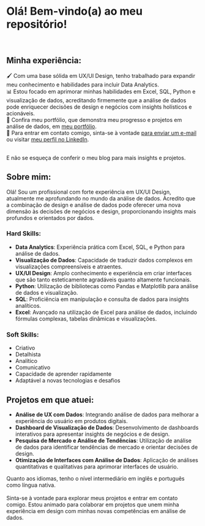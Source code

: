 # Olá! Bem-vindo(a) ao meu repositório!

<br>

## Minha experiência:

🖌️ Com uma base sólida em UX/UI Design, tenho trabalhado para expandir meu conhecimento e habilidades para incluir Data Analytics. <br>
📊 Estou focado em aprimorar minhas habilidades em Excel, SQL, Python e visualização de dados, acreditando firmemente que a análise de dados pode enriquecer decisões de design e negócios com insights holísticos e acionáveis. <br>
🔗 Confira meu portfólio, que demonstra meu progresso e projetos em análise de dados, em [meu portfólio](https://abre.ai/portolio-dados-matheusvaz). <br>
📧 Para entrar em contato comigo, sinta-se à vontade [para enviar um e-mail](mailto:matheusvaz.data@gmail.com) ou visitar [meu perfil no LinkedIn](https://www.linkedin.com/in/matheustech/). <br>
<br>

E não se esqueça de conferir o meu blog para mais insights e projetos.
<br>
## Sobre mim:

Olá! Sou um profissional com forte experiência em UX/UI Design, atualmente me aprofundando no mundo da análise de dados. Acredito que a combinação de design e análise de dados pode oferecer uma nova dimensão às decisões de negócios e design, proporcionando insights mais profundos e orientados por dados.

### Hard Skills:

- **Data Analytics**: Experiência prática com Excel, SQL, e Python para análise de dados.
- **Visualização de Dados**: Capacidade de traduzir dados complexos em visualizações compreensíveis e atraentes.
- **UX/UI Design**: Amplo conhecimento e experiência em criar interfaces que são tanto esteticamente agradáveis quanto altamente funcionais.
- **Python**: Utilização de bibliotecas como Pandas e Matplotlib para análise de dados e visualização.
- **SQL**: Proficiência em manipulação e consulta de dados para insights analíticos.
- **Excel**: Avançado na utilização de Excel para análise de dados, incluindo fórmulas complexas, tabelas dinâmicas e visualizações.


### Soft Skills:

- Criativo
- Detalhista
- Analítico
- Comunicativo
- Capacidade de aprender rapidamente
- Adaptável a novas tecnologias e desafios


## Projetos em que atuei:

- **Análise de UX com Dados**: Integrando análise de dados para melhorar a experiência do usuário em produtos digitais.
- **Dashboard de Visualização de Dados**: Desenvolvimento de dashboards interativos para apresentar insights de negócios e de design.
- **Pesquisa de Mercado e Análise de Tendências**: Utilização de análise de dados para identificar tendências de mercado e orientar decisões de design.
- **Otimização de Interfaces com Análise de Dados**: Aplicação de análises quantitativas e qualitativas para aprimorar interfaces de usuário.

Quanto aos idiomas, tenho o nível intermediário em inglês e português como língua nativa.
<br><br>
Sinta-se à vontade para explorar meus projetos e entrar em contato comigo. Estou animado para colaborar em projetos que unem minha experiência em design com minhas novas competências em análise de dados.
